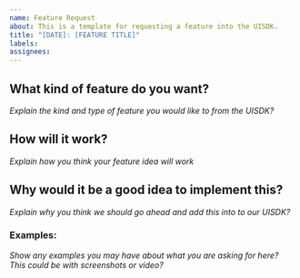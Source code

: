 ```yaml
---
name: Feature Request
about: This is a template for requesting a feature into the UISDK.
title: "[DATE]: [FEATURE TITLE]"
labels: 
assignees: 
---
```


## What kind of feature do you want?
*Explain the kind and type of feature you would like to from the UISDK?*

## How will it work?
*Explain how you think your feature idea will work*

## Why would it be a good idea to implement this?
*Explain why you think we should go ahead and add this into to our UISDK?*

### Examples:
*Show any examples you may have about what you are asking for here? This could be with screenshots or video?*
